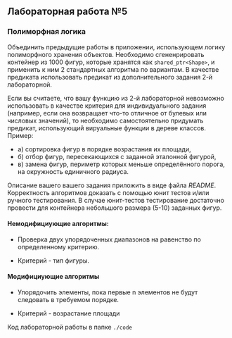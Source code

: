 ## Лабораторная работа №5

### Полиморфная логика


Объединить предыдущие работы в приложении, использующем логику полиморфного хранения объектов. Необходимо сгененрировать контейнер из 1000 фигур, которые хранятся как ```shared_ptr<Shape>```, и применить к ним 2 стандартных алгоритма по вариантам. В качестве предиката использовать предикат из дополнительного задания 2-й лабораторной.

Если вы считаете, что вашу функцию из 2-й лабораторной невозможно использовать в качестве критерия для индивидуального задания (например, если она возвращает что-то отличное от булевых или числовых значений), то необходимо самостоятельно придумать предикат, использующий вируальные функции в дереве классов. 
Пример: 
* а) сортировка фигур в порядке возрастания их площади, 
* б) отбор фигур, пересекающихся с заданной эталонной фигурой, 
* в) замена фигур, периметр которых меньше определённого порога, на окружность единичного радиуса.

Описание вашего вашего задания приложить в виде файла *README*. Корректность алгоритмов доказать с помощью юнит тестов и/или ручного тестирования. В случае юнит-тестов тестирование достаточно провести для контейнера небольшого размера (5-10) заданных фигур.


#### Немодифициующие алгоритмы:

* Проверка двух упорядоченных диапазонов на равенство по определенному критерию.

* Критерий - тип фигуры.


#### Mодифициующие алгоритмы

* Упорядочить элементы, пока первые n элементов не будут следовать в требуемом порядке.

* Критерий - возрастание площади



Код лабораторной работы в папке ```./code```
